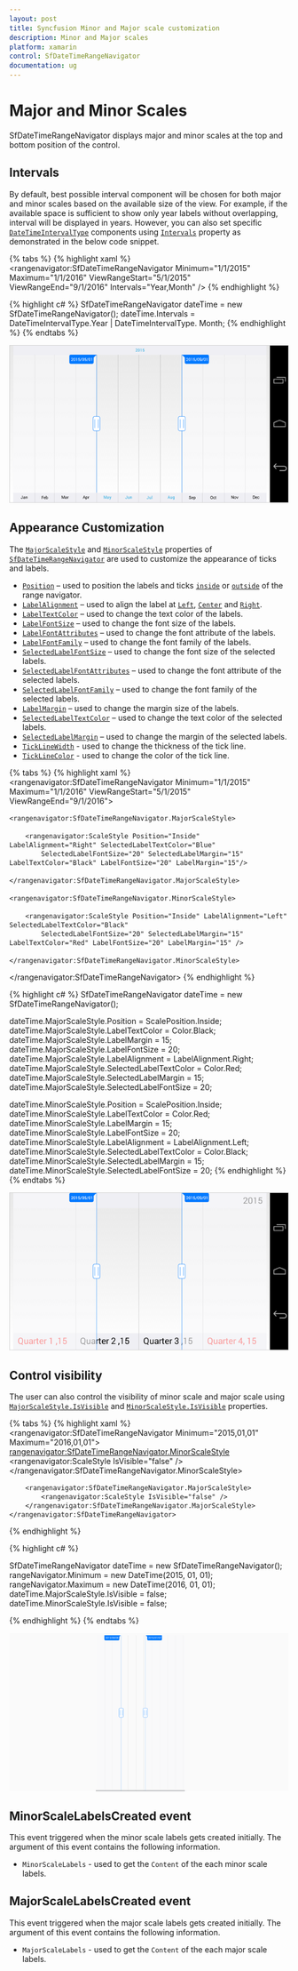 ```yaml
---
layout: post
title: Syncfusion Minor and Major scale customization 
description: Minor and Major scales
platform: xamarin
control: SfDateTimeRangeNavigator
documentation: ug
---
```


# Major and Minor Scales

SfDateTimeRangeNavigator displays major and minor scales at the top and bottom position of the control. 

## Intervals

By default, best possible interval component will be chosen for both major and minor scales based on the available size of the view. For example, if the available space is sufficient to show only year labels without overlapping, interval will be displayed in years. However, you can also set specific [`DateTimeIntervalType`](https://help.syncfusion.com/cr/cref_files/xamarin/Syncfusion.SfChart.XForms~Syncfusion.RangeNavigator.XForms.DateTimeIntervalType.html) components using [`Intervals`](https://help.syncfusion.com/cr/cref_files/xamarin/Syncfusion.SfChart.XForms~Syncfusion.RangeNavigator.XForms.SfDateTimeRangeNavigator~Intervals.html) property as demonstrated in the below code snippet.

{% tabs %}
{% highlight xaml %}
<rangenavigator:SfDateTimeRangeNavigator Minimum="1/1/2015" Maximum="1/1/2016" ViewRangeStart="5/1/2015" 
	ViewRangeEnd="9/1/2016" Intervals="Year,Month" />
{% endhighlight %}

{% highlight c# %}
SfDateTimeRangeNavigator dateTime = new SfDateTimeRangeNavigator();
dateTime.Intervals = DateTimeIntervalType.Year | DateTimeIntervalType. Month;
{% endhighlight %}
{% endtabs %}

![intervals](minorandmajorscale_images/minorandmajorscale_img1.png)

## Appearance Customization

The [`MajorScaleStyle`](https://help.syncfusion.com/cr/cref_files/xamarin/Syncfusion.SfChart.XForms~Syncfusion.RangeNavigator.XForms.SfDateTimeRangeNavigator~MajorScaleStyle.html) and [`MinorScaleStyle`](https://help.syncfusion.com/cr/cref_files/xamarin/Syncfusion.SfChart.XForms~Syncfusion.RangeNavigator.XForms.SfDateTimeRangeNavigator~MinorScaleStyle.html) properties of [`SfDateTimeRangeNavigator`](https://help.syncfusion.com/cr/cref_files/xamarin/Syncfusion.SfChart.XForms~Syncfusion.RangeNavigator.XForms.SfDateTimeRangeNavigator.html) are used to customize the appearance of ticks and labels.

* [`Position`](https://help.syncfusion.com/cr/cref_files/xamarin/Syncfusion.SfChart.XForms~Syncfusion.RangeNavigator.XForms.ScaleStyle~Position.html) – used to position the labels and ticks [`inside`](https://help.syncfusion.com/cr/cref_files/xamarin/Syncfusion.SfChart.XForms~Syncfusion.RangeNavigator.XForms.ScalePosition.html) or [`outside`](https://help.syncfusion.com/cr/cref_files/xamarin/Syncfusion.SfChart.XForms~Syncfusion.RangeNavigator.XForms.ScalePosition.html) of the range navigator.
* [`LabelAlignment`](https://help.syncfusion.com/cr/cref_files/xamarin/Syncfusion.SfChart.XForms~Syncfusion.RangeNavigator.XForms.ScaleStyle~LabelAlignment.html) – used to align the label at [`Left`](https://help.syncfusion.com/cr/cref_files/xamarin/Syncfusion.SfChart.XForms~Syncfusion.RangeNavigator.XForms.LabelAlignment.html), [`Center`](https://help.syncfusion.com/cr/cref_files/xamarin/Syncfusion.SfChart.XForms~Syncfusion.RangeNavigator.XForms.LabelAlignment.html) and [`Right`](https://help.syncfusion.com/cr/cref_files/xamarin/Syncfusion.SfChart.XForms~Syncfusion.RangeNavigator.XForms.LabelAlignment.html). 
* [`LabelTextColor`](https://help.syncfusion.com/cr/cref_files/xamarin/Syncfusion.SfChart.XForms~Syncfusion.RangeNavigator.XForms.ScaleStyle~LabelTextColor.html) – used to change the text color of the labels.
* [`LabelFontSize`](https://help.syncfusion.com/cr/cref_files/xamarin/Syncfusion.SfChart.XForms~Syncfusion.RangeNavigator.XForms.ScaleStyle~LabelFontSize.html) – used to change the font size of the labels.
* [`LabelFontAttributes`](https://help.syncfusion.com/cr/cref_files/xamarin/Syncfusion.SfChart.XForms~Syncfusion.RangeNavigator.XForms.ScaleStyle~LabelFontAttributes.html) – used to change the font attribute of the labels.
* [`LabelFontFamily`](https://help.syncfusion.com/cr/cref_files/xamarin/Syncfusion.SfChart.XForms~Syncfusion.RangeNavigator.XForms.ScaleStyle~LabelFontFamily.html) – used to change the font family of the labels.
* [`SelectedLabelFontSize`](https://help.syncfusion.com/cr/cref_files/xamarin/Syncfusion.SfChart.XForms~Syncfusion.RangeNavigator.XForms.ScaleStyle~SelectedLabelFontSize.html) – used to change the font size of the selected labels.
* [`SelectedLabelFontAttributes`](https://help.syncfusion.com/cr/cref_files/xamarin/Syncfusion.SfChart.XForms~Syncfusion.RangeNavigator.XForms.ScaleStyle~SelectedLabelFontAttributes.html) – used to change the font attribute of the selected labels.
* [`SelectedLabelFontFamily`](https://help.syncfusion.com/cr/cref_files/xamarin/Syncfusion.SfChart.XForms~Syncfusion.RangeNavigator.XForms.ScaleStyle~SelectedLabelFontFamily.html) – used to change the font family of the selected labels.
* [`LabelMargin`](https://help.syncfusion.com/cr/cref_files/xamarin/Syncfusion.SfChart.XForms~Syncfusion.RangeNavigator.XForms.ScaleStyle~LabelMargin.html) – used to change the margin size of the labels.
* [`SelectedLabelTextColor`](https://help.syncfusion.com/cr/cref_files/xamarin/Syncfusion.SfChart.XForms~Syncfusion.RangeNavigator.XForms.ScaleStyle~SelectedLabelTextColor.html) – used to change the text color of the selected labels.
* [`SelectedLabelMargin`](https://help.syncfusion.com/cr/cref_files/xamarin/Syncfusion.SfChart.XForms~Syncfusion.RangeNavigator.XForms.ScaleStyle~SelectedLabelMargin.html) – used to change the margin of the selected labels.
* [`TickLineWidth`](https://help.syncfusion.com/cr/cref_files/xamarin/Syncfusion.SfChart.XForms~Syncfusion.RangeNavigator.XForms.ScaleStyle~TickLineWidth.html) - used to change the thickness of the tick line.
* [`TickLineColor`](https://help.syncfusion.com/cr/cref_files/xamarin/Syncfusion.SfChart.XForms~Syncfusion.RangeNavigator.XForms.ScaleStyle~TickLineColor.html) - used to change the color of the tick line.

{% tabs %}
{% highlight xaml %}
<rangenavigator:SfDateTimeRangeNavigator Minimum="1/1/2015" Maximum="1/1/2016" ViewRangeStart="5/1/2015" 
	ViewRangeEnd="9/1/2016">
	
	<rangenavigator:SfDateTimeRangeNavigator.MajorScaleStyle>
	
		<rangenavigator:ScaleStyle Position="Inside" LabelAlignment="Right" SelectedLabelTextColor="Blue" 
			SelectedLabelFontSize="20" SelectedLabelMargin="15" LabelTextColor="Black" LabelFontSize="20" LabelMargin="15"/>
			
	</rangenavigator:SfDateTimeRangeNavigator.MajorScaleStyle>
	
	<rangenavigator:SfDateTimeRangeNavigator.MinorScaleStyle>
	
		<rangenavigator:ScaleStyle Position="Inside" LabelAlignment="Left" SelectedLabelTextColor="Black" 
			SelectedLabelFontSize="20" SelectedLabelMargin="15" LabelTextColor="Red" LabelFontSize="20" LabelMargin="15" />
			
	</rangenavigator:SfDateTimeRangeNavigator.MinorScaleStyle>
	
</rangenavigator:SfDateTimeRangeNavigator>
{% endhighlight %}

{% highlight c# %}
SfDateTimeRangeNavigator dateTime = new SfDateTimeRangeNavigator();

dateTime.MajorScaleStyle.Position = ScalePosition.Inside;
dateTime.MajorScaleStyle.LabelTextColor = Color.Black;
dateTime.MajorScaleStyle.LabelMargin = 15;
dateTime.MajorScaleStyle.LabelFontSize = 20;
dateTime.MajorScaleStyle.LabelAlignment = LabelAlignment.Right;
dateTime.MajorScaleStyle.SelectedLabelTextColor = Color.Red;
dateTime.MajorScaleStyle.SelectedLabelMargin = 15;
dateTime.MajorScaleStyle.SelectedLabelFontSize = 20;

dateTime.MinorScaleStyle.Position = ScalePosition.Inside;
dateTime.MinorScaleStyle.LabelTextColor = Color.Red;
dateTime.MinorScaleStyle.LabelMargin = 15;
dateTime.MinorScaleStyle.LabelFontSize = 20;
dateTime.MinorScaleStyle.LabelAlignment = LabelAlignment.Left;
dateTime.MinorScaleStyle.SelectedLabelTextColor = Color.Black;
dateTime.MinorScaleStyle.SelectedLabelMargin = 15;
dateTime.MinorScaleStyle.SelectedLabelFontSize = 20;
{% endhighlight %}
{% endtabs %}

![appearance](minorandmajorscale_images/minorandmajorscale_img2.png)

## Control visibility

The user can also control the visibility of minor scale and major scale using [`MajorScaleStyle.IsVisible`](https://help.syncfusion.com/cr/cref_files/xamarin/Syncfusion.SfChart.XForms~Syncfusion.RangeNavigator.XForms.ScaleStyle~IsVisible.html) and [`MinorScaleStyle.IsVisible`](https://help.syncfusion.com/cr/cref_files/xamarin/Syncfusion.SfChart.XForms~Syncfusion.RangeNavigator.XForms.ScaleStyle~IsVisible.html) properties.

{% tabs %}
{% highlight xaml %}
    <rangenavigator:SfDateTimeRangeNavigator Minimum="2015,01,01" Maximum="2016,01,01">
        <rangenavigator:SfDateTimeRangeNavigator.MinorScaleStyle>
            <rangenavigator:ScaleStyle IsVisible="false" />
            </rangenavigator:SfDateTimeRangeNavigator.MinorScaleStyle>
        
        <rangenavigator:SfDateTimeRangeNavigator.MajorScaleStyle>
            <rangenavigator:ScaleStyle IsVisible="false" />
        </rangenavigator:SfDateTimeRangeNavigator.MajorScaleStyle>
    </rangenavigator:SfDateTimeRangeNavigator>
{% endhighlight %}

{% highlight c# %}

SfDateTimeRangeNavigator dateTime = new SfDateTimeRangeNavigator();
rangeNavigator.Minimum = new DateTime(2015, 01, 01);
rangeNavigator.Maximum = new DateTime(2016, 01, 01);
dateTime.MajorScaleStyle.IsVisible = false;
dateTime.MinorScaleStyle.IsVisible = false;

{% endhighlight %}
{% endtabs %}

![visibility](minorandmajorscale_images/minorandmajorscale_img3.png)

## MinorScaleLabelsCreated event

This event triggered when the minor scale labels gets created initially. The argument of this event contains the following information.

* `MinorScaleLabels` - used to get the `Content` of the each minor scale labels.

## MajorScaleLabelsCreated event

This event triggered when the major scale labels gets created initially. The argument of this event contains the following information.

* `MajorScaleLabels` - used to get the `Content` of the each major scale labels.

